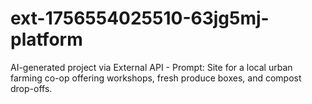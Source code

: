 # ext-1756554025510-63jg5mj-platform
AI-generated project via External API - Prompt: Site for a local urban farming co-op offering workshops, fresh produce boxes, and compost drop-offs.

